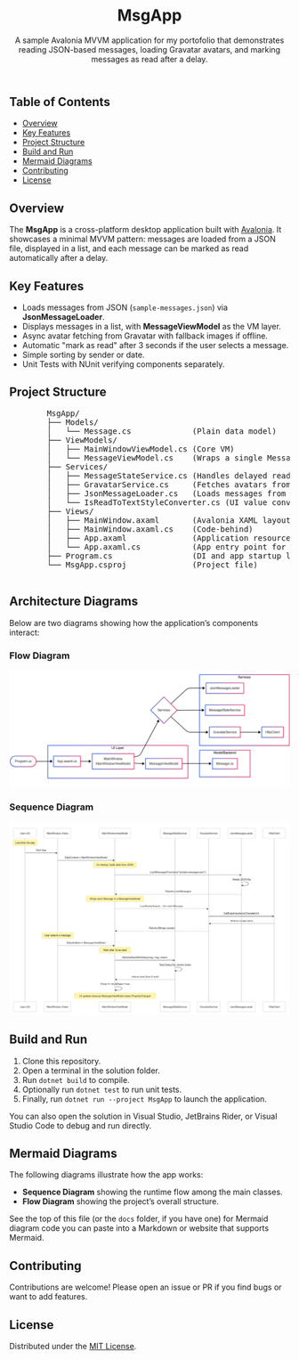 <readme>
  <header>
    <h1>MsgApp</h1>
    <p>A sample Avalonia MVVM application for my portofolio that demonstrates reading JSON-based messages, loading Gravatar avatars, and marking messages as read after a delay.
  </header>

  <section id="table-of-contents">
    <h2>Table of Contents</h2>
    <ul>
      <li><a href="#overview">Overview</a></li>
      <li><a href="#features">Key Features</a></li>
      <li><a href="#structure">Project Structure</a></li>
      <li><a href="#build-and-run">Build and Run</a></li>
      <li><a href="#mermaid-diagrams">Mermaid Diagrams</a></li>
      <li><a href="#contributing">Contributing</a></li>
      <li><a href="#license">License</a></li>
    </ul>
  </section>

  <section id="overview">
    <h2>Overview</h2>
    <p>
      The <strong>MsgApp</strong> is a cross-platform desktop application built with
      <a href="https://avaloniaui.net">Avalonia</a>. It showcases a minimal MVVM pattern:
      messages are loaded from a JSON file, displayed in a list, and each message can be
      marked as read automatically after a delay.
    </p>
  </section>

  <section id="features">
    <h2>Key Features</h2>
    <ul>
      <li>Loads messages from JSON (<code>sample-messages.json</code>) via <strong>JsonMessageLoader</strong>.</li>
      <li>Displays messages in a list, with <strong>MessageViewModel</strong> as the VM layer.</li>
      <li>Async avatar fetching from Gravatar with fallback images if offline.</li>
      <li>Automatic "mark as read" after 3 seconds if the user selects a message.</li>
      <li>Simple sorting by sender or date.</li>
      <li>Unit Tests with NUnit verifying components separately.</li>
    </ul>
  </section>

  <section id="structure">
    <h2>Project Structure</h2>
    <pre>
        MsgApp/
        ├── Models/
        │   └── Message.cs             (Plain data model)
        ├── ViewModels/
        │   ├── MainWindowViewModel.cs (Core VM)
        │   └── MessageViewModel.cs    (Wraps a single Message)
        ├── Services/
        │   ├── MessageStateService.cs (Handles delayed read logic)
        │   ├── GravatarService.cs     (Fetches avatars from Gravatar)
        │   ├── JsonMessageLoader.cs   (Loads messages from a JSON file)
        │   └── IsReadToTextStyleConverter.cs (UI value converter)
        ├── Views/
        │   ├── MainWindow.axaml       (Avalonia XAML layout)
        │   ├── MainWindow.axaml.cs    (Code-behind)
        │   ├── App.axaml              (Application resource dictionary)
        │   └── App.axaml.cs           (App entry point for Avalonia)
        ├── Program.cs                 (DI and app startup logic)
        └── MsgApp.csproj              (Project file)
    </pre>

## Architecture Diagrams

Below are two diagrams showing how the application’s components interact:

### Flow Diagram
![Flow Diagram](./flow_diagram.png "Flow Diagram")

### Sequence Diagram
![Sequence Diagram](./sequence_diagram.png "Sequence Diagram")

  </section>

  <section id="build-and-run">
    <h2>Build and Run</h2>
    <ol>
      <li>Clone this repository.</li>
      <li>Open a terminal in the solution folder.</li>
      <li>Run <code>dotnet build</code> to compile.</li>
      <li>Optionally run <code>dotnet test</code> to run unit tests.</li>
      <li>Finally, run <code>dotnet run --project MsgApp</code> to launch the application.</li>
    </ol>
    <p>
      You can also open the solution in Visual Studio, JetBrains Rider, or Visual Studio Code
      to debug and run directly.
    </p>
  </section>

  <section id="mermaid-diagrams">
    <h2>Mermaid Diagrams</h2>
    <p>The following diagrams illustrate how the app works:</p>
    <ul>
      <li><strong>Sequence Diagram</strong> showing the runtime flow among the main classes.</li>
      <li><strong>Flow Diagram</strong> showing the project’s overall structure.</li>
    </ul>
    <p>
      See the top of this file (or the <code>docs</code> folder, if you have one) for
      Mermaid diagram code you can paste into a Markdown or website that supports Mermaid.
    </p>
  </section>

  <section id="contributing">
    <h2>Contributing</h2>
    <p>
      Contributions are welcome! Please open an issue or PR if you find bugs or want to add features.
    </p>
  </section>

  <section id="license">
    <h2>License</h2>
    <p>
      Distributed under the <a href="https://opensource.org/licenses/MIT">MIT License</a>.
    </p>
  </section>
</readme>
